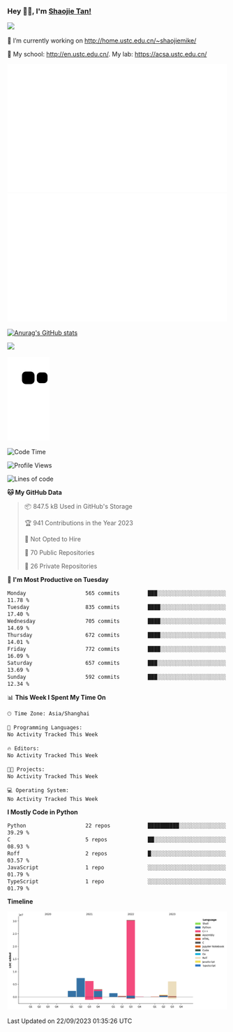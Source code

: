 

<!--
**Kirrito-k423/Kirrito-k423** is a ✨ _special_ ✨ repository because its `README.md` (this file) appears on your GitHub profile.

Here are some ideas to get you started:

- 🔭 I’m currently working on ...
- 🌱 I’m currently learning ...
- 👯 I’m looking to collaborate on ...
- 🤔 I’m looking for help with ...
- 💬 Ask me about ...
- 📫 How to reach me: ...
- 😄 Pronouns: ...
- ⚡ Fun fact: ...
-->
### Hey 👋🏽, I'm [Shaojie Tan!](http://home.ustc.edu.cn/~shaojiemike/about)

![](https://visitor-badge.glitch.me/badge?page_id=Kirrito-k423.Kirrito-k423)

🔭 I’m currently working on http://home.ustc.edu.cn/~shaojiemike/

👯 My school: http://en.ustc.edu.cn/. My lab: https://acsa.ustc.edu.cn/

![](https://github.com/Kirrito-k423/github-stats/blob/master/generated/overview.svg)
![](https://github.com/Kirrito-k423/github-stats/blob/master/generated/languages.svg)

[![Anurag's GitHub stats](https://github-readme-stats.vercel.app/api?username=Kirrito-k423&theme=flag-india&show_icons=true&hide=stars,prs,issues,contribs)](https://github.com/anuraghazra/github-readme-stats)

![](https://github-profile-summary-cards.vercel.app/api/cards/profile-details?username=Kirrito-k423&theme=vue)

![snake gif](https://github.com/Kirrito-k423/Kirrito-k423/blob/output/github-contribution-grid-snake.svg)

<!--START_SECTION:waka-->
![Code Time](http://img.shields.io/badge/Code%20Time-631%20hrs%2032%20mins-blue)

![Profile Views](http://img.shields.io/badge/Profile%20Views-0-blue)

![Lines of code](https://img.shields.io/badge/From%20Hello%20World%20I%27ve%20Written-57.9%20million%20lines%20of%20code-blue)

**🐱 My GitHub Data** 

> 📦 847.5 kB Used in GitHub's Storage 
 > 
> 🏆 941 Contributions in the Year 2023
 > 
> 🚫 Not Opted to Hire
 > 
> 📜 70 Public Repositories 
 > 
> 🔑 26 Private Repositories 
 > 
📅 **I'm Most Productive on Tuesday** 

```text
Monday                   565 commits         ███░░░░░░░░░░░░░░░░░░░░░░   11.78 % 
Tuesday                  835 commits         ████░░░░░░░░░░░░░░░░░░░░░   17.40 % 
Wednesday                705 commits         ████░░░░░░░░░░░░░░░░░░░░░   14.69 % 
Thursday                 672 commits         ████░░░░░░░░░░░░░░░░░░░░░   14.01 % 
Friday                   772 commits         ████░░░░░░░░░░░░░░░░░░░░░   16.09 % 
Saturday                 657 commits         ███░░░░░░░░░░░░░░░░░░░░░░   13.69 % 
Sunday                   592 commits         ███░░░░░░░░░░░░░░░░░░░░░░   12.34 % 
```


📊 **This Week I Spent My Time On** 

```text
🕑︎ Time Zone: Asia/Shanghai

💬 Programming Languages: 
No Activity Tracked This Week

🔥 Editors: 
No Activity Tracked This Week

🐱‍💻 Projects: 
No Activity Tracked This Week

💻 Operating System: 
No Activity Tracked This Week
```

**I Mostly Code in Python** 

```text
Python                   22 repos            ██████████░░░░░░░░░░░░░░░   39.29 % 
C                        5 repos             ██░░░░░░░░░░░░░░░░░░░░░░░   08.93 % 
Roff                     2 repos             █░░░░░░░░░░░░░░░░░░░░░░░░   03.57 % 
JavaScript               1 repo              ░░░░░░░░░░░░░░░░░░░░░░░░░   01.79 % 
TypeScript               1 repo              ░░░░░░░░░░░░░░░░░░░░░░░░░   01.79 % 
```



**Timeline**

![Lines of Code chart](https://raw.githubusercontent.com/Kirrito-k423/Kirrito-k423/main/assets/bar_graph.png)


 Last Updated on 22/09/2023 01:35:26 UTC
<!--END_SECTION:waka-->

